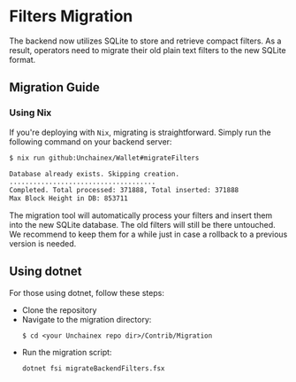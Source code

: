 # Filters Migration

The backend now utilizes SQLite to store and retrieve compact filters. As a result, operators need to migrate their old plain text filters to the new SQLite format.

## Migration Guide

### Using Nix

If you're deploying with `Nix`, migrating is straightforward. Simply run the following command on your backend server:

```bash
$ nix run github:Unchainex/Wallet#migrateFilters

Database already exists. Skipping creation.
.....................................
Completed. Total processed: 371888, Total inserted: 371888
Max Block Height in DB: 853711
```
The migration tool will automatically process your filters and insert them into the new SQLite database.
The old filters will still be there untouched. We recommend to keep them for a while just in case a rollback
to a previous version is needed.


## Using dotnet

For those using dotnet, follow these steps:

* Clone the repository
* Navigate to the migration directory:
  ```
  $ cd <your Unchainex repo dir>/Contrib/Migration
  ```
* Run the migration script:
  ```
  dotnet fsi migrateBackendFilters.fsx
  ```
